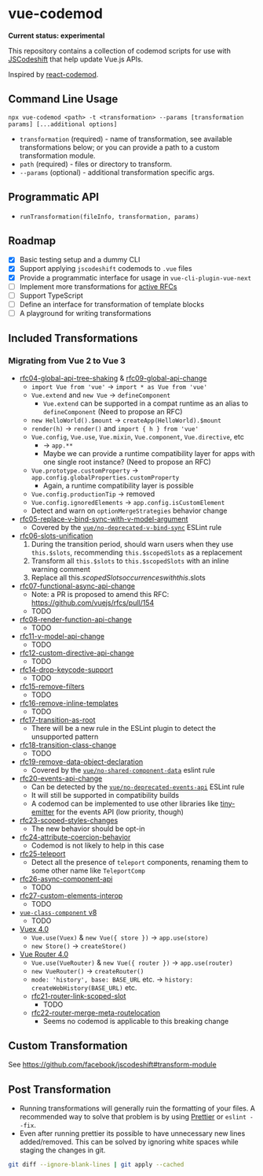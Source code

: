 # vue-codemod

**Current status: experimental**

This repository contains a collection of codemod scripts for use with [JSCodeshift](https://github.com/facebook/jscodeshift) that help update Vue.js APIs.

Inspired by [react-codemod](https://github.com/reactjs/react-codemod).

## Command Line Usage

`npx vue-codemod <path> -t <transformation> --params [transformation params] [...additional options]`

- `transformation` (required) - name of transformation, see available transformations below; or you can provide a path to a custom transformation module.
- `path` (required) - files or directory to transform.
- `--params` (optional) - additional transformation specific args.
<!-- - use the `--dry` options for a dry-run. -->

## Programmatic API

- `runTransformation(fileInfo, transformation, params)`

## Roadmap

- [x] Basic testing setup and a dummy CLI
- [x] Support applying `jscodeshift` codemods to `.vue` files
- [x] Provide a programmatic interface for usage in `vue-cli-plugin-vue-next`
- [ ] Implement more transformations for [active RFCs](https://github.com/vuejs/rfcs/tree/master/active-rfcs)
- [ ] Support TypeScript
- [ ] Define an interface for transformation of template blocks
- [ ] A playground for writing transformations

## Included Transformations

### Migrating from Vue 2 to Vue 3

- [rfc04-global-api-tree-shaking](https://github.com/vuejs/rfcs/blob/master/active-rfcs/0004-global-api-treeshaking.md) & [rfc09-global-api-change](https://github.com/vuejs/rfcs/blob/master/active-rfcs/0009-global-api-change.md)
  - `import Vue from 'vue'` -> `import * as Vue from 'vue'`
  - `Vue.extend` and `new Vue` -> `defineComponent`
    - `Vue.extend` can be supported in a compat runtime as an alias to `defineComponent` (Need to propose an RFC)
  - `new HelloWorld().$mount` -> `createApp(HelloWorld).$mount`
  - `render(h)` -> `render()` and `import { h } from 'vue'`
  - `Vue.config`, `Vue.use`, `Vue.mixin`, `Vue.component`, `Vue.directive`, etc
    - -> `app.**`
    - Maybe we can provide a runtime compatibility layer for apps with one single root instance? (Need to propose an RFC)
  - `Vue.prototype.customProperty` -> `app.config.globalProperties.customProperty`
    - Again, a runtime compatibility layer is possible
  - `Vue.config.productionTip` -> removed
  - `Vue.config.ignoredElements` -> `app.config.isCustomElement`
  - Detect and warn on `optionMergeStrategies` behavior change
- [rfc05-replace-v-bind-sync-with-v-model-argument](https://github.com/vuejs/rfcs/blob/master/active-rfcs/0005-replace-v-bind-sync-with-v-model-argument.md)
  - Covered by the [`vue/no-deprecated-v-bind-sync`](https://eslint.vuejs.org/rules/no-deprecated-v-bind-sync.html) ESLint rule
- [rfc06-slots-unification](https://github.com/vuejs/rfcs/blob/master/active-rfcs/0006-slots-unification.md)
  1. During the transition period, should warn users when they use `this.$slots`, recommending `this.$scopedSlots` as a replacement
  2. Transform all `this.$slots` to `this.$scopedSlots` with an inline warning comment
  3. Replace all this.$scopedSlots occurrences with this.$slots
- [rfc07-functional-async-api-change](https://github.com/vuejs/rfcs/blob/master/active-rfcs/0007-functional-async-api-change.md)
  - Note: a PR is proposed to amend this RFC: https://github.com/vuejs/rfcs/pull/154
  - TODO
- [rfc08-render-function-api-change](https://github.com/vuejs/rfcs/blob/master/active-rfcs/0008-render-function-api-change.md)
  - TODO
- [rfc11-v-model-api-change](https://github.com/vuejs/rfcs/blob/master/active-rfcs/0011-v-model-api-change.md)
  - TODO
- [rfc12-custom-directive-api-change](https://github.com/vuejs/rfcs/blob/master/active-rfcs/0012-custom-directive-api-change.md)
  - TODO
- [rfc14-drop-keycode-support](https://github.com/vuejs/rfcs/blob/master/active-rfcs/0014-drop-keycode-support.md)
  - TODO
- [rfc15-remove-filters](https://github.com/vuejs/rfcs/blob/master/active-rfcs/0015-remove-filters.md)
  - TODO
- [rfc16-remove-inline-templates](https://github.com/vuejs/rfcs/blob/master/active-rfcs/0016-remove-inline-templates.md)
  - TODO
- [rfc17-transition-as-root](https://github.com/vuejs/rfcs/blob/master/active-rfcs/0017-transition-as-root.md)
  - There will be a new rule in the ESLint plugin to detect the unsupported pattern
- [rfc18-transition-class-change](https://github.com/vuejs/rfcs/blob/master/active-rfcs/0018-transition-class-change.md)
  - TODO
- [rfc19-remove-data-object-declaration](https://github.com/vuejs/rfcs/blob/master/active-rfcs/0019-remove-data-object-declaration.md)
  - Covered by the [`vue/no-shared-component-data`](https://eslint.vuejs.org/rules/no-shared-component-data.html) eslint rule
- [rfc20-events-api-change](https://github.com/vuejs/rfcs/blob/master/active-rfcs/0020-events-api-change.md)
  - Can be detected by the [`vue/no-deprecated-events-api`](https://github.com/vuejs/eslint-plugin-vue/pull/1097) ESLint rule
  - It will still be supported in compatibility builds
  - A codemod can be implemented to use other libraries like [tiny-emitter](https://github.com/scottcorgan/tiny-emitter) for the events API (low priority, though)
- [rfc23-scoped-styles-changes](https://github.com/vuejs/rfcs/blob/master/active-rfcs/0023-scoped-styles-changes.md)
  - The new behavior should be opt-in
- [rfc24-attribute-coercion-behavior](https://github.com/vuejs/rfcs/blob/master/active-rfcs/0024-attribute-coercion-behavior.md)
  - Codemod is not likely to help in this case
- [rfc25-teleport](https://github.com/vuejs/rfcs/blob/master/active-rfcs/0025-teleport.md)
  - Detect all the presence of `teleport` components, renaming them to some other name like `TeleportComp`
- [rfc26-async-component-api](https://github.com/vuejs/rfcs/blob/master/active-rfcs/0026-async-component-api.md)
  - TODO
- [rfc27-custom-elements-interop](https://github.com/vuejs/rfcs/blob/master/active-rfcs/0027-custom-elements-interop.md)
  - TODO
- [`vue-class-component` v8](https://github.com/vuejs/vue-class-component/issues/406)
  - TODO
- [Vuex 4.0](https://github.com/vuejs/vuex/tree/4.0)
  - `Vue.use(Vuex)` & `new Vue({ store })` -> `app.use(store)`
  - `new Store()` -> `createStore()`
- [Vue Router 4.0](https://github.com/vuejs/vue-router-next)
  - `Vue.use(VueRouter)` & `new Vue({ router })` -> `app.use(router)`
  - `new VueRouter()` -> `createRouter()`
  - `mode: 'history', base: BASE_URL` etc. -> `history: createWebHistory(BASE_URL)` etc.
  - [rfc21-router-link-scoped-slot](https://github.com/vuejs/rfcs/blob/master/active-rfcs/0021-router-link-scoped-slot.md)
    - TODO
  - [rfc22-router-merge-meta-routelocation](https://github.com/vuejs/rfcs/blob/master/active-rfcs/0022-router-merge-meta-routelocation.md)
    - Seems no codemod is applicable to this breaking change

## Custom Transformation

See https://github.com/facebook/jscodeshift#transform-module

## Post Transformation

- Running transformations will generally ruin the formatting of your files. A recommended way to solve that problem is by using [Prettier](https://prettier.io/) or `eslint --fix`.
- Even after running prettier its possible to have unnecessary new lines added/removed. This can be solved by ignoring white spaces while staging the changes in git.

```sh
git diff --ignore-blank-lines | git apply --cached
```
